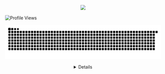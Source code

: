 <p align="center">
  <a href="https://github.com/DenverCoder1/readme-typing-svg">
    <img src="https://readme-typing-svg.herokuapp.com?font=Time+New+Roman&color=cyan&size=25&center=true&vCenter=true&width=1000&height=120&lines=Hi,+I'm+Bhanuka+Malshan..❤️;IT+Undergraduate+🎓;Information+Technology+Student+💻;AI+%26+IoT+Enthusiast+🤖;Active+Learner/Researcher+🔍;Love+to+learn+new+Things..❤️;Currently+Learning:+DL+%26+Computer+Vision+🧠;IoT+%2B+Cloud+Integration+🌐;Building+APIs+with+FastAPI+⚙️;Data+Visualization+%26+Feature+Engineering+📊;Tech+Stack:+Python,+Java,+Arduino,+MySQL,+Streamlit,+FastAPI,+OpenCV+🛠️">
  </a>
</p>

<p align = "Left">
	<img src = "https://komarev.com/ghpvc/?username=Bhanuka-Malshan&style=plastic&color=blueviolet" alt = "Profile Views"/>
</p>

<p align = "center">
	<img src = "https://github.com/7oSkaaa/7oSkaaa/blob/output/github-contribution-grid-snake.svg?" alt = "Snake Game"/>
</p>

<div align="center">

<details>
  <h4 align="left">☎️ Contact Me:</h4>
  <div>
    <samp>
      <h2 align="center">You can reach me by:</h2>
      <p align="center">
        <br/>
        <a href="https://www.linkedin.com/in/bhanuka-malshan-76600621b/" target="_blank">
          <img align="center"
            src="https://img.shields.io/badge/LinkedIn-0077B5?style=for-the-badge&logo=linkedin&logoColor=white"
            alt="LinkedIn" height="30"/>
        </a>
        <a href="https://web.facebook.com/bhanuka.malshan.751273" target="_blank">
          <img align="center"
            src="https://img.shields.io/badge/Facebook-4267B2?style=for-the-badge&logo=facebook&logoColor=white"
            alt="Facebook" height="30"/>
        </a>
        <a href="mailto:your-email@example.com" target="_blank">
          <img align="center"
            src="https://img.shields.io/badge/Gmail-EA4335?style=for-the-badge&logo=gmail&logoColor=white"
            alt="Gmail" height="30"/>
        </a>
        <a href="https://github.com/Bhanuka-Malshan" target="_blank">
          <img align="center"
            src="https://img.shields.io/badge/GitHub-181717?style=for-the-badge&logo=github&logoColor=white"
            alt="GitHub" height="30"/>
        </a>
      </p>
    </samp>
  </div>

</details>

</div>

